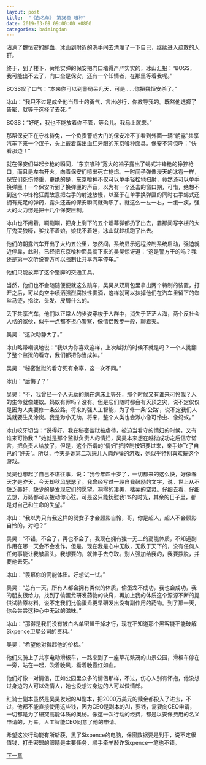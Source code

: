 ```yaml
---
layout: post
title:  "《白名单》 第36章 喰种"
date: 2019-03-09 09:00:00 +0800
categories: baimingdan
---
```

沾满了魏恒安的鲜血，冰山到附近的洗手间去清理了一下自己，继续进入疏散的人群。

终于，到了楼下，荷枪实弹的保安把门口堵得严严实实的，冰山汇报：“BOSS，我可能出不去了，门口全是保安，还有一个知情者，在那里等着我呢。”

BOSS叹了口气：“本来你可以到警局呆几天，可是……你把魏恒安杀了。”

冰山：“我只不过是成全他当烈士的勇气，言出必行，你教导我的。既然他选择了告密，就等于选择了去死。”

BOSS：“好吧，我也不能放着你不管，等会儿，我马上就来。”

那帮保安正在守株待兔，一个负责警戒大门的保安冷不丁看到外面一辆“朝露”共享汽车下来一个汉子，头上戴着露出血红牙龈的东京喰种面具。保安不禁惊呼：“快看那边！”

就在保安们举起步枪的瞬间，“东京喰种”宽大的袖子露出了蝎式冲锋枪的狰狞枪口，而且是左右开火，向着保安们喷出死亡枪焰。一时间子弹像漫天的冰雹一样，保安们死伤惨重，更绝的是，东京喰种不仅可以单手轻松地扫射，竟然还可以单手换弹匣！一个保安听到了换弹匣的声音，以为有一个还击的窗口期，可惜，绝想不到这个冲锋枪狂魔故意把右手的射速放慢，以至于在单手换弹匣的同时右手蝎式还拥有充足的弹药，露头还击的保安瞬间就殉职了。就这么一左一右，一缓一疾，强大的火力愣是把十几个保安压制。

冰山也不闲着，唰唰唰，把身上剩下的五个烟幕弹都扔了出去，霎那间写字楼的大厅鬼哭狼嚎，爹找不着娘，娘找不着娃，冰山就趁机跑了出去。

他们的朝露汽车开出了大约五公里，忽然间，系统显示远程控制系统启动，强迫就近停靠，此时，已经把东京喰种面具摘下来的吴昊惊讶道：“这是警方干的吗？我还是第一次听说警方可以强制让共享汽车停车。”

他们只能放弃了这个蹩脚的交通工具。

当然，他们也不会随随便便就这么跳车，吴昊从双肩包里拿出两个特制的装置，打开之后，可以向空中喷洒强烈腐蚀性雾滴，这样就可以抹掉他们在汽车里留下的蜘丝马迹，指纹、头发、皮屑什么的。

丢下共享汽车，他们以正常人的步姿穿梭于人群中，消失于茫茫人海，两个反社会人格的家伙，似乎一点都不担心警察，像情侣散步一般，聊着天。

吴昊：“这次动静大了。”

冰山略带嘲讽地说：“我以为你喜欢这样，上次越狱的时候不就是吗？一个人挑翻了整个监狱的看守，我们都把你当成神。”

吴昊：“秘密监狱的看守死有余辜，这一次不同。”

冰山：“后悔了？”

吴昊：“不，我曾经一个人无助的躺在病床上等死，那个时候又有谁来可怜我？人的生命就像蝼蚁。蚂蚁有罪吗？没有。但是它们随时都会有灭顶之灾，说不定仅仅是因为人类要修一条公路。将来的强人工智能，为了修一条‘公路’，说不定我们人类就要生灵涂炭。我是渺小无助，将来，整个人类也会渺小像可怜虫、像蚂蚁。”

冰山咬牙切齿：“说得好，我在秘密监狱被虐待，被迫当看守的情妇的时候，又有谁来可怜我？”她就是那个监狱负责人的情妇，吴昊本来想在越狱成功之后信守诺言，把负责人给放了，但是，这个所谓的“情妇”把控制按钮要过来，亲手炸飞了自己的“奸夫”。所以，今天是她第二次玩儿人肉炸弹的游戏，她似乎特别喜欢玩这个游戏。

吴昊也想起了自己不堪往事，说：“我今年四十岁了，一切都来的这么快，好像春天才是昨天，今天却秋风瑟瑟了。我曾经写过一段自我鼓励的文字，说，世上从不缺乏美好，缺少的是发现它们的愿望。凋零的凄美，枯芜的空灵。仔细去看，仔细去想，万籁都可以拨动你心弦。可是这只能抚慰我1%的时光，其余的日子里，都是对自己和生命的失望。”

冰山：“我以为只有我这样的弱女子才会顾影自怜，哥，你是超人，超人不会顾影自怜的，对吧？”

吴昊：“不错，不会了，再也不会了。我现在拥有独一无二的高能体质，不知道副作用在哪一天会不会发作，但是，现在我是心中无敌，无敌于天下的，没有任何人任何事能让我皱眉头。我想要的，就伸手去夺取。别人强加给我的，我要挣脱，并要他去死。”

冰山：“羡慕你的高能体质。好想试一试。”

吴昊：“总有一天，所有人都会拥有类似的体质，偷蛋龙不成功，我也会成功，我的朋友很给力，找到了偷蛋龙研发药物的诀窍，再加上我的体质这个源源不断的提供试验原材料，说不定我们比偷蛋龙更早研发出没有副作用的药物。到了那一天，你会尝尝这种心中无敌的滋味。”

冰山：“那得是我们没有被白名单密盟干掉才行，现在不知道那个黑客能不能破解Sixpence卫星公司的资料。”

吴昊：“希望他对得起他的价格。”

他们又骑上了共享电动滑板车，一路来到了一座草花繁茂的山景公园，滑板车停在一旁，站在一起，吹着晚风，看着晚霞红如血。

他们好像一对情侣，正如公园里众多的情侣那样，不过，伤心人别有怀抱，他没想过身边的人可以做情人，她也没想过身边的人可以做情郎。

红骑士副本虽然是吴昊发起的AI副本，把2000万美元的赎金都投入了进去，不过，他都不能直接使用这些钱，因为CEO是副本的AI，要钱，需要向CEO申请，一切都是为了研究高能体质的奥秘。像这一次行动的经费，都是以安保费用的名义申请的，万幸，人工智能CEO同意了他的申请。

希望这次行动能有所斩获，黑了Sixpence的电脑，保密数据要是到手，说不定很值钱，打击密盟的眼睛是主要任务，顺手牵羊敲诈Sixpence一笔也不错。

[下一章](/baimingdan/2019/03/10/37.html)
